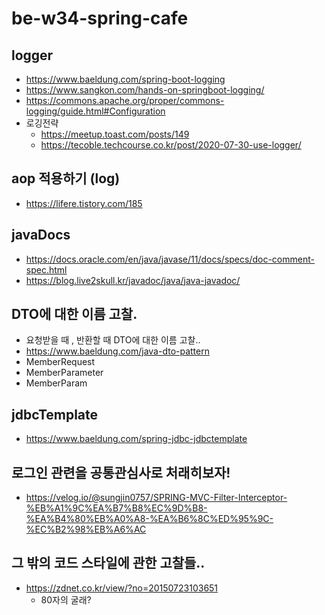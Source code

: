 # be-w34-spring-cafe

## logger
- https://www.baeldung.com/spring-boot-logging
- https://www.sangkon.com/hands-on-springboot-logging/
- https://commons.apache.org/proper/commons-logging/guide.html#Configuration
- 로깅전략
  - https://meetup.toast.com/posts/149 
  - https://tecoble.techcourse.co.kr/post/2020-07-30-use-logger/ 

## aop 적용하기 (log)
- https://lifere.tistory.com/185

## javaDocs
- https://docs.oracle.com/en/java/javase/11/docs/specs/doc-comment-spec.html
- https://blog.live2skull.kr/javadoc/java/java-javadoc/

## DTO에 대한 이름 고찰.
- 요청받을 때 , 반환할 때 DTO에 대한 이름 고찰..
- https://www.baeldung.com/java-dto-pattern
- MemberRequest
- MemberParameter
- MemberParam

## jdbcTemplate
- https://www.baeldung.com/spring-jdbc-jdbctemplate

## 로그인 관련을 공통관심사로 처래히보자!
- https://velog.io/@sungjin0757/SPRING-MVC-Filter-Interceptor-%EB%A1%9C%EA%B7%B8%EC%9D%B8-%EA%B4%80%EB%A0%A8-%EA%B6%8C%ED%95%9C-%EC%B2%98%EB%A6%AC

## 그 밖의 코드 스타일에 관한 고찰들..
- https://zdnet.co.kr/view/?no=20150723103651
  - 80자의 굴래?
